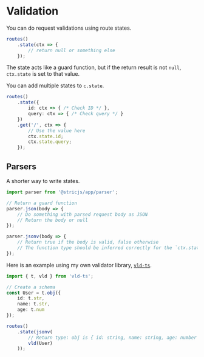 # Validation
You can do request validations using route states.
```ts
routes()
    .state(ctx => {
        // return null or something else
    });
```
The state acts like a guard function, but if the return result is not `null`, `ctx.state` is set to that value.

You can add multiple states to `c.state`.
```ts
routes()
    .state({
        id: ctx => { /* Check ID */ },
        query: ctx => { /* Check query */ }
    })
    .get('/', ctx => {
        // Use the value here
        ctx.state.id;
        ctx.state.query;
    });
```

## Parsers
A shorter way to write states.
```ts
import parser from '@stricjs/app/parser';

// Return a guard function
parser.json(body => { 
    // Do something with parsed request body as JSON 
    // Return the body or null
});

parser.jsonv(body => {
    // Return true if the body is valid, false otherwise
    // The function type should be inferred correctly for the `ctx.state` type to work
});
```

Here is an example using my own validator library, [`vld-ts`](//npmjs.com/package/vld-ts).
```ts
import { t, vld } from 'vld-ts';

// Create a schema
const User = t.obj({
    id: t.str,
    name: t.str,
    age: t.num
});

routes()
    .state(jsonv(
        // Return type: obj is { id: string, name: string, age: number }
        vld(User)
    ));
```
